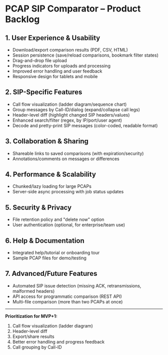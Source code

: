 # PCAP SIP Comparator – Product Backlog

## 1. User Experience & Usability
- Download/export comparison results (PDF, CSV, HTML)
- Session persistence (save/reload comparisons, bookmark filter states)
- Drag-and-drop file upload
- Progress indicators for uploads and processing
- Improved error handling and user feedback
- Responsive design for tablets and mobile

## 2. SIP-Specific Features
- Call flow visualization (ladder diagram/sequence chart)
- Group messages by Call-ID/dialog (expand/collapse call legs)
- Header-level diff (highlight changed SIP headers/values)
- Enhanced search/filter (regex, by IP/port/user agent)
- Decode and pretty-print SIP messages (color-coded, readable format)

## 3. Collaboration & Sharing
- Shareable links to saved comparisons (with expiration/security)
- Annotations/comments on messages or differences

## 4. Performance & Scalability
- Chunked/lazy loading for large PCAPs
- Server-side async processing with job status updates

## 5. Security & Privacy
- File retention policy and "delete now" option
- User authentication (optional, for enterprise/team use)

## 6. Help & Documentation
- Integrated help/tutorial or onboarding tour
- Sample PCAP files for demo/testing

## 7. Advanced/Future Features
- Automated SIP issue detection (missing ACK, retransmissions, malformed headers)
- API access for programmatic comparison (REST API)
- Multi-file comparison (more than two PCAPs at once)

---

**Prioritization for MVP+1:**
1. Call flow visualization (ladder diagram)
2. Header-level diff
3. Export/share results
4. Better error handling and progress feedback
5. Call grouping by Call-ID 